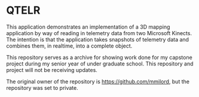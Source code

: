 # QTELR
This application demonstrates an implementation of a 3D mapping application by way of reading in telemetry data from two Microsoft Kinects. The intention is that the application takes snapshots of telemetry data and combines them, in realtime, into a complete object.

This repository serves as a archive for showing work done for my capstone project during my senior year of under graduate school.
This repository and project will not be receiving updates.

The original owner of the repository is https://github.com/mmilord, but the repository was set to private.
